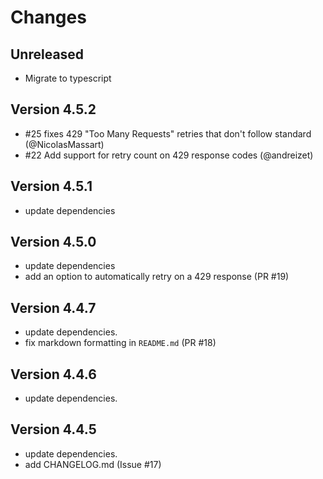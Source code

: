 # Changes

## Unreleased

* Migrate to typescript

## Version 4.5.2

* #25 fixes 429 "Too Many Requests" retries that don't follow standard (@NicolasMassart)
* #22 Add support for retry count on 429 response codes (@andreizet)

## Version 4.5.1

* update dependencies

## Version 4.5.0

* update dependencies
* add an option to automatically retry on a 429 response (PR #19)

## Version 4.4.7

* update dependencies.
* fix markdown formatting in `README.md` (PR #18)

## Version 4.4.6

* update dependencies.

## Version 4.4.5

* update dependencies.
* add CHANGELOG.md (Issue #17)
